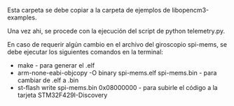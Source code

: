 Esta carpeta se debe copiar a la carpeta de ejemplos de libopencm3-examples.

Una vez ahi, se procede con la ejecución del script de python telemetry.py.

En caso de requerir algún cambio en el archivo del giroscopio spi-mems, se debe ejecutar los siguientes comandos en la terminal:

- make - para generar el .elf
- arm-none-eabi-objcopy -O binary spi-mems.elf spi-mems.bin - para cambiar de .elf a .bin
- st-flash write spi-mems.bin 0x08000000 - para subirle el código a la tarjeta STM32F429I-Discovery
